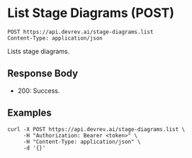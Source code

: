# List Stage Diagrams (POST)

```http
POST https://api.devrev.ai/stage-diagrams.list
Content-Type: application/json
```

Lists stage diagrams.



## Response Body

- 200: Success.

## Examples

```shell
curl -X POST https://api.devrev.ai/stage-diagrams.list \
     -H "Authorization: Bearer <token>" \
     -H "Content-Type: application/json" \
     -d '{}'
```
